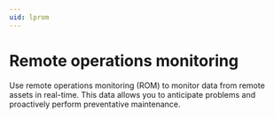 ```yaml
---
uid: lprom
---
```


# Remote operations monitoring

Use remote operations monitoring (ROM) to monitor data from remote assets in real-time. This data allows you to anticipate problems and proactively perform preventative maintenance. 
